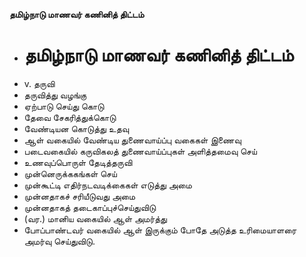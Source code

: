 **தமிழ்நாடு மாணவர் கணினித் திட்டம்**
- # தமிழ்நாடு மாணவர் கணினித் திட்டம்
- v. தருவி
- தருவித்து வழங்கு
- ஏற்பாடு செய்து கொடு
- தேவை சேகரித்துக்கொடு
- வேண்டியன கொடுத்து உதவு
- ஆள் வகையில் வேண்டிய துணைவாய்ப்பு வகைகள் இணைவு
- படைவகையில் கருவிகலத் துணைவாய்ப்புகள் அளித்தமைவு செய்
- உணவுப்பொருள் தேடித்தருவி
- முன்னெருக்ககங்கள் செய்
- முன்கூட்டி எதிர்நடவடிக்கைகள் எடுத்து அமை
- முன்னதாகச் சரியீடுவது அமை
- முன்னதாகத் தடைகாப்புச்செய்துவிடு
- (வர.) மானிய வகையில் ஆள் அமர்த்து
- போப்பாண்டவர் வகையில் ஆள் இருக்கும் போதே அடுத்த உரிமையாளரை அமர்வு செய்துவிடு.

